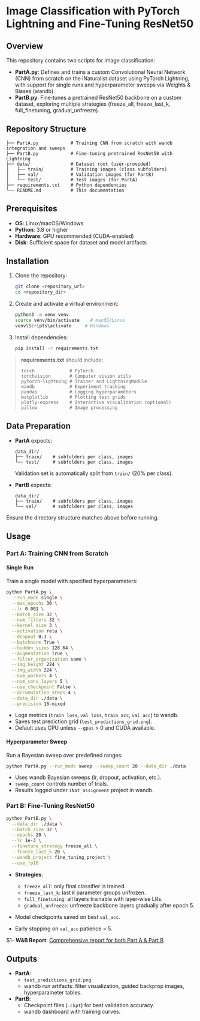 # Image Classification with PyTorch Lightning and Fine‑Tuning ResNet50

## Overview
This repository contains two scripts for image classification:

- **PartA.py**: Defines and trains a custom Convolutional Neural Network (CNN) from scratch on the iNaturalist dataset using PyTorch Lightning, with support for single runs and hyperparameter sweeps via Weights & Biases (wandb).
- **PartB.py**: Fine‑tunes a pretrained ResNet50 backbone on a custom dataset, exploring multiple strategies (freeze_all, freeze_last_k, full_finetuning, gradual_unfreeze).

## Repository Structure
```
├── PartA.py            # Training CNN from scratch with wandb integration and sweeps
├── PartB.py            # Fine‑tuning pretrained ResNet50 with Lightning
├── data/               # Dataset root (user-provided)
│   ├── train/          # Training images (class subfolders)
│   ├── val/            # Validation images (for PartB)
│   └── test/           # Test images (for PartA)
├── requirements.txt    # Python dependencies
└── README.md           # This documentation
```

## Prerequisites
- **OS**: Linux/macOS/Windows
- **Python**: 3.8 or higher
- **Hardware**: GPU recommended (CUDA-enabled)
- **Disk**: Sufficient space for dataset and model artifacts

## Installation
1. Clone the repository:
   ```bash
   git clone <repository_url>
   cd <repository_dir>
   ```
2. Create and activate a virtual environment:
   ```bash
   python3 -m venv venv
   source venv/bin/activate    # macOS/Linux
   venv\Scripts\activate     # Windows
   ```
3. Install dependencies:
   ```bash
   pip install -r requirements.txt
   ```

> **requirements.txt** should include:
> ```
> torch             # PyTorch
> torchvision       # Computer vision utils
> pytorch-lightning # Trainer and LightningModule
> wandb             # Experiment tracking
> pandas            # Logging hyperparameters
> matplotlib        # Plotting test grids
> plotly-express    # Interactive visualization (optional)
> pillow            # Image processing
> ```

## Data Preparation
- **PartA** expects:
  ```
  data_dir/
  ├── train/    # subfolders per class, images
  └── test/     # subfolders per class, images
  ```
  Validation set is automatically split from `train/` (20% per class).

- **PartB** expects:
  ```
  data_dir/
  ├── train/    # subfolders per class, images
  └── val/      # subfolders per class, images
  ```

Ensure the directory structure matches above before running.

## Usage

### Part A: Training CNN from Scratch

#### Single Run
Train a single model with specified hyperparameters:
```bash
python PartA.py \
  --run_mode single \
  --max_epochs 30 \
  --lr 0.001 \
  --batch_size 32 \
  --num_filters 32 \
  --kernel_size 3 \
  --activation relu \
  --dropout 0.1 \
  --batchnorm True \
  --hidden_sizes 128 64 \
  --augmentation True \
  --filter_organization same \
  --img_height 224 \
  --img_width 224 \
  --num_workers 4 \
  --num_conv_layers 5 \
  --use_checkpoint False \
  --accumulation_steps 4 \
  --data_dir ./data \
  --precision 16-mixed
```
- Logs metrics (`train_loss`, `val_loss`, `train_acc`, `val_acc`) to wandb.
- Saves test prediction grid (`test_predictions_grid.png`).
- Default uses CPU unless `--gpus` > 0 and CUDA available.

#### Hyperparameter Sweep
Run a Bayesian sweep over predefined ranges:
```bash
python PartA.py --run_mode sweep --sweep_count 20 --data_dir ./data
```
- Uses wandb Bayesian sweeps (lr, dropout, activation, etc.).
- `sweep_count` controls number of trials.
- Results logged under `iNat_assignment` project in wandb.

### Part B: Fine‑Tuning ResNet50

```bash
python PartB.py \
  --data_dir ./data \
  --batch_size 32 \
  --epochs 20 \
  --lr 1e-3 \
  --finetune_strategy freeze_all \
  --freeze_last_k 20 \
  --wandb_project fine_tuning_project \
  --use_fp16
```

- **Strategies**:
  - `freeze_all`: only final classifier is trained.
  - `freeze_last_k`: last _k_ parameter groups unfrozen.
  - `full_finetuning`: all layers trainable with layer‑wise LRs.
  - `gradual_unfreeze`: unfreeze backbone layers gradually after epoch 5.

- Model checkpoints saved on best `val_acc`.
- Early stopping on `val_acc` patience = 5.

$1- **W&B Report**: [Comprehensive report for both Part A & Part B]([https://wandb.ai/cs24m044-iit-madras-alumni-association/iNat_assignment/reports/DA6401-Assignment-2--VmlldzoxMjIxNjQwNg/edit?draftId=VmlldzoxMjIxODg4OA%3D%3D](https://wandb.ai/cs24m044-iit-madras-alumni-association/iNat_assignment/reports/DA6401-Assignment-2--VmlldzoxMjIxNjQwNg?accessToken=wzwlrobmdquve68ukl7jd5qncm8xxpdr11960mz23awqicdlygwz38y0knqcaw6e))

## Outputs
- **PartA**:
  - `test_predictions_grid.png`
  - wandb run artifacts: filter visualization, guided backprop images, hyperparameter tables.
- **PartB**:
  - Checkpoint files (`.ckpt`) for best validation accuracy.
  - wandb dashboard with training curves.


